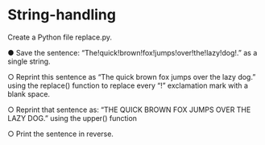 # String-handling

Create a Python file replace.py.

● Save the sentence: “The!quick!brown!fox!jumps!over!the!lazy!dog!.” as a
single string.

○ Reprint this sentence as “The quick brown fox jumps over the lazy
dog.” using the replace() function to replace every “!” exclamation
mark with a blank space.

○ Reprint that sentence as: “THE QUICK BROWN FOX JUMPS OVER
THE LAZY DOG.” using the upper() function

○ Print the sentence in reverse.
